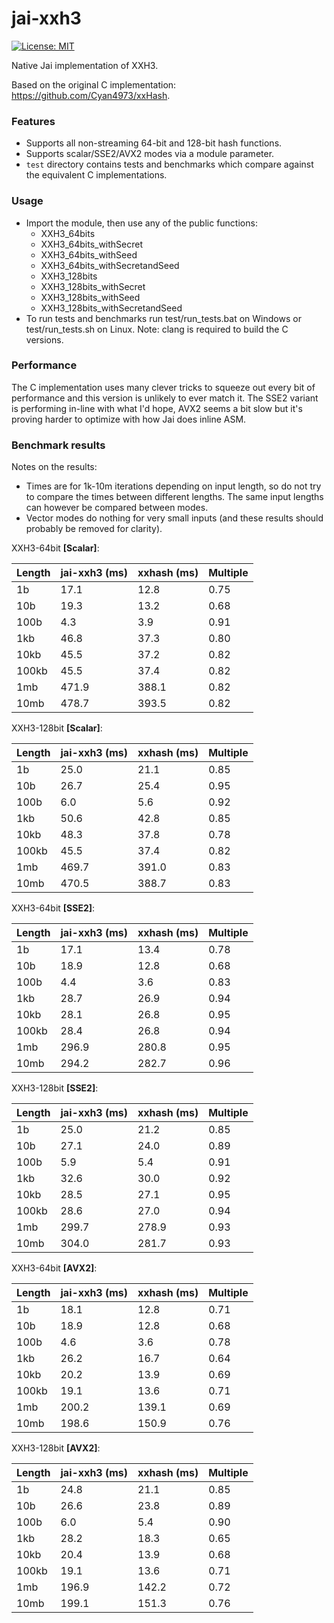 # jai-xxh3

[![License: MIT](https://img.shields.io/badge/License-MIT-green.svg)](LICENSE.txt)

Native Jai implementation of XXH3.

Based on the original C implementation: https://github.com/Cyan4973/xxHash.

### Features

 - Supports all non-streaming 64-bit and 128-bit hash functions.
 - Supports scalar/SSE2/AVX2 modes via a module parameter.
 - `test` directory contains tests and benchmarks which compare against the equivalent C implementations.

### Usage

 - Import the module, then use any of the public functions:
    - XXH3_64bits
    - XXH3_64bits_withSecret
    - XXH3_64bits_withSeed
    - XXH3_64bits_withSecretandSeed
    - XXH3_128bits
    - XXH3_128bits_withSecret
    - XXH3_128bits_withSeed
    - XXH3_128bits_withSecretandSeed
 - To run tests and benchmarks run test/run_tests.bat on Windows or test/run_tests.sh on Linux. Note: clang is required to build the C versions.

### Performance

The C implementation uses many clever tricks to squeeze out every bit of performance and this version is unlikely to ever match it. The SSE2 variant is performing in-line with what I'd hope, AVX2 seems a bit slow but it's proving harder to optimize with how Jai does inline ASM.

### Benchmark results

Notes on the results:

- Times are for 1k-10m iterations depending on input length, so do not try to compare the times between different lengths. The same input lengths can however be compared between modes.
- Vector modes do nothing for very small inputs (and these results should probably be removed for clarity).

XXH3-64bit **[Scalar]**:

| Length | jai-xxh3 (ms) | xxhash (ms) | Multiple |
| ------ | ------------- | ----------- | -------- |
| 1b | 17.1 | 12.8 | 0.75 |
| 10b | 19.3 | 13.2 | 0.68 |
| 100b | 4.3 | 3.9 | 0.91 |
| 1kb | 46.8 | 37.3 | 0.80 |
| 10kb | 45.5 | 37.2 | 0.82 |
| 100kb | 45.5 | 37.4 | 0.82 |
| 1mb | 471.9 | 388.1 | 0.82 |
| 10mb | 478.7 | 393.5 | 0.82 |

XXH3-128bit **[Scalar]**:

| Length | jai-xxh3 (ms) | xxhash (ms) | Multiple |
| ------ | ------------- | ----------- | -------- |
| 1b | 25.0 | 21.1 | 0.85 |
| 10b | 26.7 | 25.4 | 0.95 |
| 100b | 6.0 | 5.6 | 0.92 |
| 1kb | 50.6 | 42.8 | 0.85 |
| 10kb | 48.3 | 37.8 | 0.78 |
| 100kb | 45.5 | 37.4 | 0.82 |
| 1mb | 469.7 | 391.0 | 0.83 |
| 10mb | 470.5 | 388.7 | 0.83 |

XXH3-64bit **[SSE2]**:

| Length | jai-xxh3 (ms) | xxhash (ms) | Multiple |
| ------ | ------------- | ----------- | -------- |
| 1b | 17.1 | 13.4 | 0.78 |
| 10b | 18.9 | 12.8 | 0.68 |
| 100b | 4.4 | 3.6 | 0.83 |
| 1kb | 28.7 | 26.9 | 0.94 |
| 10kb | 28.1 | 26.8 | 0.95 |
| 100kb | 28.4 | 26.8 | 0.94 |
| 1mb | 296.9 | 280.8 | 0.95 |
| 10mb | 294.2 | 282.7 | 0.96 |

XXH3-128bit **[SSE2]**:

| Length | jai-xxh3 (ms) | xxhash (ms) | Multiple |
| ------ | ------------- | ----------- | -------- |
| 1b | 25.0 | 21.2 | 0.85 |
| 10b | 27.1 | 24.0 | 0.89 |
| 100b | 5.9 | 5.4 | 0.91 |
| 1kb | 32.6 | 30.0 | 0.92 |
| 10kb | 28.5 | 27.1 | 0.95 |
| 100kb | 28.6 | 27.0 | 0.94 |
| 1mb | 299.7 | 278.9 | 0.93 |
| 10mb | 304.0 | 281.7 | 0.93 |

XXH3-64bit **[AVX2]**:

| Length | jai-xxh3 (ms) | xxhash (ms) | Multiple |
| ------ | ------------- | ----------- | -------- |
| 1b | 18.1 | 12.8 | 0.71 |
| 10b | 18.9 | 12.8 | 0.68 |
| 100b | 4.6 | 3.6 | 0.78 |
| 1kb | 26.2 | 16.7 | 0.64 |
| 10kb | 20.2 | 13.9 | 0.69 |
| 100kb | 19.1 | 13.6 | 0.71 |
| 1mb | 200.2 | 139.1 | 0.69 |
| 10mb | 198.6 | 150.9 | 0.76 |

XXH3-128bit **[AVX2]**:

| Length | jai-xxh3 (ms) | xxhash (ms) | Multiple |
| ------ | ------------- | ----------- | -------- |
| 1b | 24.8 | 21.1 | 0.85 |
| 10b | 26.6 | 23.8 | 0.89 |
| 100b | 6.0 | 5.4 | 0.90 |
| 1kb | 28.2 | 18.3 | 0.65 |
| 10kb | 20.4 | 13.9 | 0.68 |
| 100kb | 19.1 | 13.6 | 0.71 |
| 1mb | 196.9 | 142.2 | 0.72 |
| 10mb | 199.1 | 151.3 | 0.76 |

